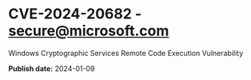 # CVE-2024-20682 - secure@microsoft.com

Windows Cryptographic Services Remote Code Execution Vulnerability

**Publish date:** 2024-01-09
